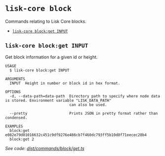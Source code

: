 `lisk-core block`
=================

Commands relating to Lisk Core blocks.

* [`lisk-core block:get INPUT`](#lisk-core-blockget-input)

## `lisk-core block:get INPUT`

Get block information for a given id or height.

```
USAGE
  $ lisk-core block:get INPUT

ARGUMENTS
  INPUT  Height in number or block id in hex format.

OPTIONS
  -d, --data-path=data-path  Directory path to specify where node data is stored. Environment variable "LISK_DATA_PATH"
                             can also be used.

  --pretty                   Prints JSON in pretty format rather than condensed.

EXAMPLES
  block:get e082e79d01016632c451c9df9276e486cb7f460dc793ff5b10d8f71eecec28b4
  block:get 2
```

_See code: [dist/commands/block/get.ts](https://github.com/LiskHQ/lisk-core/blob/v4.0.0/dist/commands/block/get.ts)_

